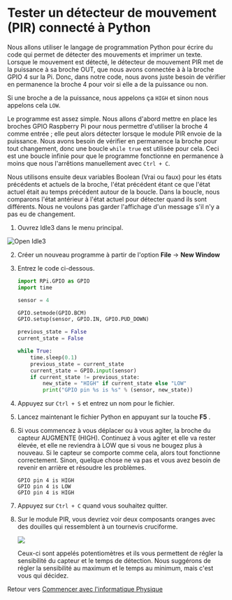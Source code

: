 # Tester un détecteur de mouvement (PIR) connecté à Python

Nous allons utiliser le langage de programmation Python pour écrire du code qui permet de détecter des mouvements et imprimer un texte. Lorsque le mouvement est détecté, le détecteur de mouvement PIR met de la puissance à sa broche OUT, que nous avons connectée à à la broche GPIO 4 sur la Pi. Donc, dans notre code, nous avons juste besoin de vérifier en permanence la broche 4 pour voir si elle a de la puissance ou non.

Si une broche a de la puissance, nous appelons ça `HIGH` et sinon nous appelons cela `LOW`.

Le programme est assez simple. Nous allons d'abord mettre en place les broches GPIO Raspberry Pi pour nous permettre d'utiliser la broche 4 comme entrée ; elle peut alors détecter lorsque le module PIR envoie de la puissance. Nous avons besoin de vérifier en permanence la broche pour tout changement, donc une boucle `while true` est utilisée pour cela. Ceci est une boucle infinie pour que le programme fonctionne en permanence à moins que nous l'arrêtions manuellement avec `Ctrl + C`.

Nous utilisons ensuite deux variables Boolean (Vrai ou faux) pour les états précédents et actuels de la broche, l'état précédent étant ce que l'état actuel était au temps précédent autour de la boucle. Dans la boucle, nous comparons l'état antérieur à l'état actuel pour détecter quand ils sont différents. Nous ne voulons pas garder l'affichage d'un message s'il n'y a pas eu de changement.


1. Ouvrez Idle3 dans le menu principal.

![Open Idle3](images/open_idle.png)

2. Créer un nouveau programme à partir de l'option **File** -> **New Window**

3. Entrez le code ci-dessous.

    ```python
    import RPi.GPIO as GPIO
    import time

    sensor = 4

    GPIO.setmode(GPIO.BCM)
    GPIO.setup(sensor, GPIO.IN, GPIO.PUD_DOWN)

    previous_state = False
    current_state = False

    while True:
        time.sleep(0.1)
        previous_state = current_state
        current_state = GPIO.input(sensor)
        if current_state != previous_state:
            new_state = "HIGH" if current_state else "LOW"
            print("GPIO pin %s is %s" % (sensor, new_state))
    ```

4. Appuyez sur `Ctrl + S` et entrez un nom pour le fichier.

5. Lancez maintenant le fichier Python en appuyant sur la touche **F5** .

6. Si vous commencez à vous déplacer ou à vous agiter, la broche du capteur AUGMENTE (HIGH). Continuez à vous agiter et elle va rester élevée, et elle ne reviendra à LOW que si vous ne bougez plus à nouveau. Si le capteur se comporte comme cela, alors tout fonctionne correctement. Sinon, quelque chose ne va pas et vous avez besoin de revenir en arrière et résoudre les problèmes.

    ```
    GPIO pin 4 is HIGH
    GPIO pin 4 is LOW
    GPIO pin 4 is HIGH
    ```

7. Appuyez sur `Ctrl + C` quand vous souhaitez quitter.

8. Sur le module PIR, vous devriez voir deux composants oranges avec des douilles qui ressemblent à un tournevis cruciforme.

    ![](images/pir_potentiometers.png)
    
    Ceux-ci sont appelés potentiomètres et ils vous permettent de régler la sensibilité du capteur et le temps de détection. Nous suggérons de régler la sensibilité au maximum et le temps au minimum, mais c'est vous qui décidez.

Retour vers [Commencer avec l'informatique Physique](worksheet.md)
